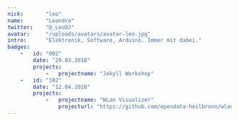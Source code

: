 ```yaml
---
nick:       "leo"
name:       "Leandro"
twitter:    "@_LeoDJ"
avatar:     "/uploads/avatars/avatar-leo.jpg"
intro:      "Elektronik, Software, Arduino. Immer mit dabei."
badges:
    -   id: "002"
        date: "29.03.2018"
        projects:
            -   projectname: "Jekyll Workshop"
    -   id: "102"
        date: "12.04.2018"
        projects:
            -   projectname: "WLan Visualizer"
                projecturl: "https://github.com/opendata-heilbronn/wlanvisual"
---
```

